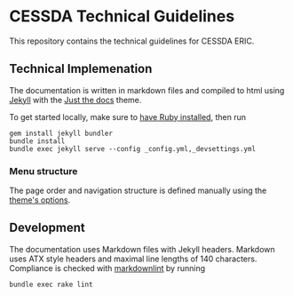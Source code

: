 # CESSDA Technical Guidelines

This repository contains the technical guidelines for CESSDA ERIC.

## Technical Implemenation

The documentation is written in markdown files and compiled to html using [Jekyll](https://jekyllrb.com)
with the [Just the docs](https://github.com/pmarsceill/just-the-docs) theme.

To get started locally, make sure to [have Ruby installed](https://jekyllrb.com/docs/installation/), then run

```shell
gem install jekyll bundler
bundle install
bundle exec jekyll serve --config _config.yml,_devsettings.yml
```

### Menu structure

The page order and navigation structure is defined manually using
the [theme's options](https://pmarsceill.github.io/just-the-docs/docs/navigation-structure/).

## Development

The documentation uses Markdown files with Jekyll headers.
Markdown uses ATX style headers and maximal line lengths of 140 characters.
Compliance is checked with [markdownlint](https://github.com/markdownlint/markdownlint) by running

```shell
bundle exec rake lint
```

